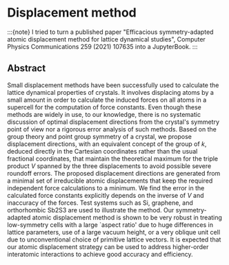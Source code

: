 # Displacement method

:::{note}
I tried to turn a published paper "Efficacious symmetry-adapted atomic displacement method for lattice
dynamical studies", Computer Physics Communications 259 (2021) 107635 into a JupyterBook.
:::

## Abstract

Small displacement methods have been successfully used to calculate the
lattice dynamical properties of crystals.  It involves displacing atoms
by a small amount in order to calculate the induced forces on all atoms
in a supercell for the computation of force constants.  Even though
these methods are widely in use, to our knowledge, there
is no systematic discussion of optimal displacement directions from
the crystal's symmetry point of view nor a rigorous error analysis of
such methods.  Based on the group theory and point group symmetry of a
crystal, we propose displacement directions, with an equivalent concept
of the group of $k$, deduced directly in the
Cartesian coordinates rather than the usual fractional coordinates,
that maintain the theoretical maximum for the triple product $V$
spanned by the three displacements to avoid possible severe roundoff
errors. The proposed
displacement directions are generated from a minimal set
of irreducible atomic displacements
that keep the required independent force calculations to a minimum.
We find the error in the calculated force constants explicitly depends on
the inverse of $V$ and inaccuracy of the forces. Test systems such as Si,
graphene, and orthorhombic Sb2S3 are used to illustrate the
method.  Our symmetry-adapted atomic displacement method is shown to be very robust in treating
low-symmetry cells with a large `aspect ratio' due to huge differences
in lattice parameters, use of a large vacuum height,
or a very oblique unit cell due to unconventional choice of primitive lattice vectors.
It is expected that our atomic displacement
strategy can be used to address higher-order interatomic interactions
to achieve good accuracy and efficiency.

